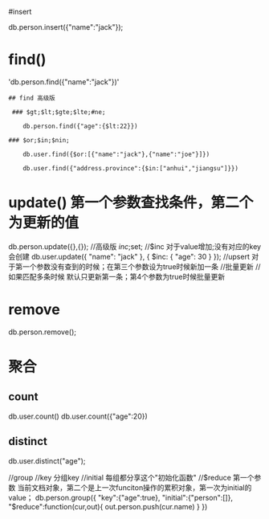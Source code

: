 #insert

  db.person.insert({"name":"jack"});

# find()

  'db.person.find({"name":"jack"})'

	## find 高级版
	
	 ### $gt;$lt;$gte;$lte;#ne;
	 
	    db.person.find({"age":{$lt:22}})
	    
	### $or;$in;$nin;
	
	    db.user.find({$or:[{"name":"jack"},{"name":"joe"}]})

	    db.user.find({"address.province":{$in:["anhui","jiangsu"]}})


# update() 第一个参数查找条件，第二个为更新的值

db.person.update({},{});
	//高级版 $inc;$set;
	//$inc 对于value增加;没有对应的key会创建
     db.user.update({ "name": "jack" }, { $inc: { "age": 30 } });
	//upsert 对于第一个参数没有查到的时候；在第三个参数设为true时候新加一条
	//批量更新
	//如果匹配多条时候 默认只更新第一条；第4个参数为true时候批量更新

# remove

db.person.remove();

# 聚合

 ## count
db.user.count()
db.user.count({"age":20})

 ## distinct 
db.user.distinct("age");

//group
	//key 分组key
	//initial 每组都分享这个"初始化函数"
	//$reduce 第一个参数 当前文档对象，第二个是上一次funciton操作的累积对象，第一次为initial的value；
  db.person.group({
  	"key":{"age":true},
  	"initial":{"person":[]},
  	"$reduce":function(cur,out){
  		out.person.push(cur.name)
  	}
  })
